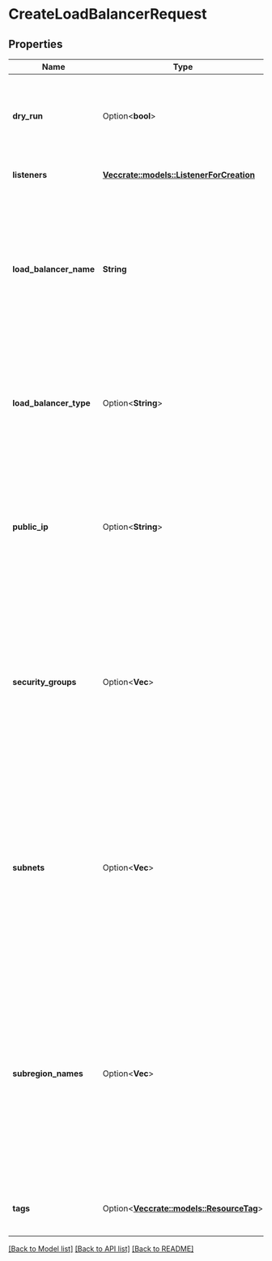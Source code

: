 # CreateLoadBalancerRequest

## Properties

Name | Type | Description | Notes
------------ | ------------- | ------------- | -------------
**dry_run** | Option<**bool**> | If true, checks whether you have the required permissions to perform the action. | [optional]
**listeners** | [**Vec<crate::models::ListenerForCreation>**](ListenerForCreation.md) | One or more listeners to create. | 
**load_balancer_name** | **String** | The unique name of the load balancer, with a maximum length of 32 alphanumeric characters and dashes (`-`). This name must not start or end with a dash. | 
**load_balancer_type** | Option<**String**> | The type of load balancer: `internet-facing` or `internal`. Use this parameter only for load balancers in a Net. | [optional]
**public_ip** | Option<**String**> | (internet-facing only) The public IP you want to associate with the load balancer. If not specified, a public IP owned by 3DS OUTSCALE is associated. | [optional]
**security_groups** | Option<**Vec<String>**> | (Net only) One or more IDs of security groups you want to assign to the load balancer. If not specified, the default security group of the Net is assigned to the load balancer. | [optional]
**subnets** | Option<**Vec<String>**> | (Net only) The ID of the Subnet in which you want to create the load balancer. Regardless of this Subnet, the load balancer can distribute traffic to all Subnets. This parameter is required in a Net. | [optional]
**subregion_names** | Option<**Vec<String>**> | (public Cloud only) The Subregion in which you want to create the load balancer. Regardless of this Subregion, the load balancer can distribute traffic to all Subregions. This parameter is required in the public Cloud. | [optional]
**tags** | Option<[**Vec<crate::models::ResourceTag>**](ResourceTag.md)> | One or more tags assigned to the load balancer. | [optional]

[[Back to Model list]](../README.md#documentation-for-models) [[Back to API list]](../README.md#documentation-for-api-endpoints) [[Back to README]](../README.md)


